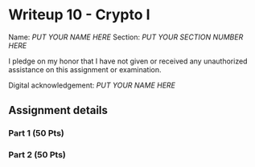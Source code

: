 # Writeup 10 - Crypto I

Name: *PUT YOUR NAME HERE*
Section: *PUT YOUR SECTION NUMBER HERE*

I pledge on my honor that I have not given or received any unauthorized assistance on this assignment or examination.

Digital acknowledgement: *PUT YOUR NAME HERE*


## Assignment details

### Part 1 (50 Pts)

### Part 2 (50 Pts)

